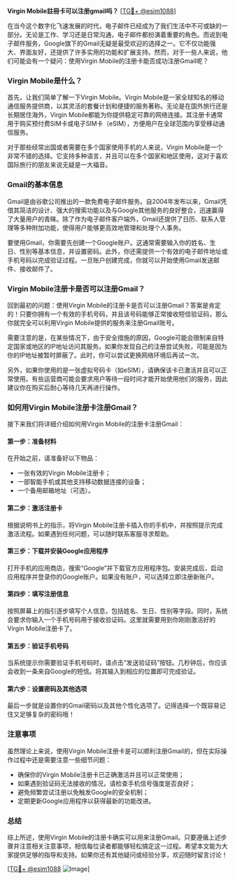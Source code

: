 **Virgin Mobile註冊卡可以注册gmail吗？** [[TG💪+ @esim1088](https://t.me/s/esim1088)]

在当今这个数字化飞速发展的时代，电子邮件已经成为了我们生活中不可或缺的一部分。无论是工作、学习还是日常沟通，电子邮件都扮演着重要的角色。而说到电子邮件服务，Google旗下的Gmail无疑是最受欢迎的选择之一。它不仅功能强大、界面友好，还提供了许多实用的功能和扩展支持。然而，对于一些人来说，他们可能会有一个疑问：使用Virgin Mobile的注册卡能否成功注册Gmail呢？

### Virgin Mobile是什么？

首先，让我们简单了解一下Virgin Mobile。Virgin Mobile是一家全球知名的移动通信服务提供商，以其灵活的套餐计划和便捷的服务著称。无论是在国外旅行还是长期居住海外，Virgin Mobile都能为你提供稳定可靠的网络连接。其注册卡通常用于购买预付费SIM卡或电子SIM卡（eSIM），方便用户在全球范围内享受移动通信服务。

对于那些经常出国或者需要在多个国家使用手机的人来说，Virgin Mobile是一个非常不错的选择。它支持多种语言，并且可以在多个国家和地区使用，这对于喜欢国际旅行的朋友来说无疑是一大福音。

### Gmail的基本信息

Gmail是由谷歌公司推出的一款免费电子邮件服务。自2004年发布以来，Gmail凭借其简洁的设计、强大的搜索功能以及与Google其他服务的良好整合，迅速赢得了大量用户的青睐。除了作为电子邮件客户端外，Gmail还提供了日历、联系人管理等多种附加功能，使得用户能够更高效地管理和处理个人事务。

要使用Gmail，你需要先创建一个Google账户。这通常需要输入你的姓名、生日、性别等基本信息，并设置密码。此外，你还需提供一个有效的电子邮件地址或手机号码以完成验证过程。一旦账户创建完成，你就可以开始使用Gmail发送邮件、接收邮件了。

### Virgin Mobile注册卡是否可以注册Gmail？

回到最初的问题：使用Virgin Mobile的注册卡是否可以注册Gmail？答案是肯定的！只要你拥有一个有效的手机号码，并且该号码能够正常接收短信验证码，那么你就完全可以利用Virgin Mobile提供的服务来注册Gmail账号。

需要注意的是，在某些情况下，由于安全措施的原因，Google可能会限制来自特定国家或地区的IP地址访问其服务。如果你发现自己的注册尝试失败，可能是因为你的IP地址被暂时屏蔽了。此时，你可以尝试更换网络环境后再试一次。

另外，如果你使用的是一张虚拟号码卡（如eSIM），请确保该卡已激活并且可以正常使用。有些运营商可能会要求用户等待一段时间才能开始使用他们的服务，因此建议你在购买后耐心等待几天再进行操作。

### 如何用Virgin Mobile注册卡注册Gmail？

接下来我们将详细介绍如何用Virgin Mobile的注册卡注册Gmail：

#### 第一步：准备材料

在开始之前，请准备好以下物品：
- 一张有效的Virgin Mobile注册卡；
- 一部智能手机或其他支持移动数据连接的设备；
- 一个备用邮箱地址（可选）。

#### 第二步：激活注册卡

根据说明书上的指示，将Virgin Mobile注册卡插入你的手机中，并按照提示完成激活流程。如果遇到任何问题，可以随时联系客服寻求帮助。

#### 第三步：下载并安装Google应用程序

打开手机的应用商店，搜索“Google”并下载官方应用程序包。安装完成后，启动应用程序并登录你的Google账户。如果没有账户，可以选择立即注册新账户。

#### 第四步：填写注册信息

按照屏幕上的指引逐步填写个人信息，包括姓名、生日、性别等字段。同时，系统会要求你输入一个手机号码用于接收验证码。这里就需要用到你刚刚激活好的Virgin Mobile注册卡了。

#### 第五步：验证手机号码

当系统提示你需要验证手机号码时，请点击“发送验证码”按钮。几秒钟后，你应该会收到一条来自Google的短信。将其输入到相应的位置即可完成验证。

#### 第六步：设置密码及其他选项

最后一步就是设置你的Gmail密码以及其他个性化选项了。记得选择一个既容易记住又足够复杂的密码哦！

### 注意事项

虽然理论上来说，使用Virgin Mobile注册卡是可以顺利注册Gmail的，但在实际操作过程中还是需要注意一些细节问题：
- 确保你的Virgin Mobile注册卡已正确激活并且可以正常使用；
- 如果遇到验证码无法接收的情况，请检查手机信号强度是否良好；
- 避免频繁尝试注册以免触发Google的安全机制；
- 定期更新Google应用程序以获得最新的功能改进。

### 总结

综上所述，使用Virgin Mobile的注册卡确实可以用来注册Gmail。只要遵循上述步骤并注意相关注意事项，相信每位读者都能够轻松搞定这一过程。希望本文能为大家提供足够的指导和支持。如果你还有其他疑问或经验分享，欢迎随时留言讨论！

[[TG💪+ @esim1088](https://t.me/s/esim1088) ![Image](https://i.postimg.cc/4NQfJmqS/Snipaste-2025-05-13-00-14-12.png)]